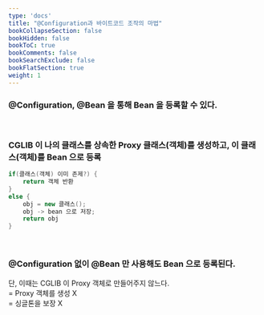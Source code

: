 ```yaml
---
type: 'docs'
title: "@Configuration과 바이트코드 조작의 마법"
bookCollapseSection: false
bookHidden: false
bookToC: true
bookComments: false
bookSearchExclude: false
bookFlatSection: true
weight: 1
---
```


### @Configuration, @Bean 을 통해 Bean 을 등록할 수 있다.

<br>

### CGLIB 이 나의 클래스를 상속한 Proxy 클래스(객체)를 생성하고, 이 클래스(객체)를 Bean 으로 등록

```java
if(클래스(객체) 이미 존제?) {
    return 객체 반환
}
else {
    obj = new 클래스();
    obj -> bean 으로 저장;
    return obj
}
```

<br>

### @Configuration 없이 @Bean 만 사용해도 Bean 으로 등록된다.

단, 이때는 CGLIB 이 Proxy 객체로 만들어주지 않느다. <br>
= Proxy 객체를 생성 X <br>
= 싱글톤을 보장 X <br>